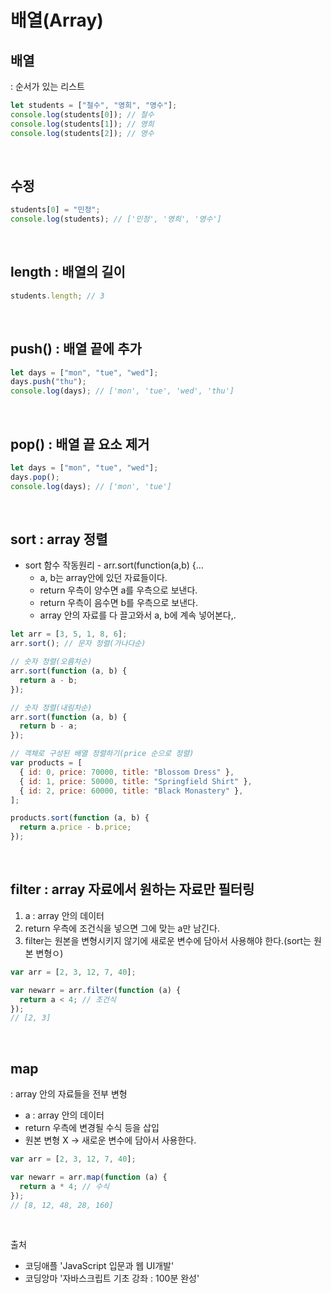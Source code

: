 # 배열(Array)

## 배열

: 순서가 있는 리스트

```javascript
let students = ["철수", "영희", "영수"];
console.log(students[0]); // 철수
console.log(students[1]); // 영희
console.log(students[2]); // 영수
```

<br>

## 수정

```javascript
students[0] = "민정";
console.log(students); // ['민정', '영희', '영수']
```

<br>

## length : 배열의 길이

```javascript
students.length; // 3
```

<br>

## push() : 배열 끝에 추가

```javascript
let days = ["mon", "tue", "wed"];
days.push("thu");
console.log(days); // ['mon', 'tue', 'wed', 'thu']
```

<br>

## pop() : 배열 끝 요소 제거

```javascript
let days = ["mon", "tue", "wed"];
days.pop();
console.log(days); // ['mon', 'tue']
```

<br>

## sort : array 정렬

- sort 함수 작동원리 - arr.sort(function(a,b) {…
  - a, b는 array안에 있던 자료들이다.
  - return 우측이 양수면 a를 우측으로 보낸다.
  - return 우측이 음수면 b를 우측으로 보낸다.
  - array 안의 자료를 다 끌고와서 a, b에 계속 넣어본다,.

```jsx
let arr = [3, 5, 1, 8, 6];
arr.sort(); // 문자 정렬(가나다순)

// 숫자 정렬(오름차순)
arr.sort(function (a, b) {
  return a - b;
});

// 숫자 정렬(내림차순)
arr.sort(function (a, b) {
  return b - a;
});

// 객체로 구성된 배열 정렬하기(price 순으로 정렬)
var products = [
  { id: 0, price: 70000, title: "Blossom Dress" },
  { id: 1, price: 50000, title: "Springfield Shirt" },
  { id: 2, price: 60000, title: "Black Monastery" },
];

products.sort(function (a, b) {
  return a.price - b.price;
});
```

<br>

## filter : array 자료에서 원하는 자료만 필터링

1. a : array 안의 데이터
2. return 우측에 조건식을 넣으면 그에 맞는 a만 남긴다.
3. filter는 원본을 변형시키지 않기에 새로운 변수에 담아서 사용해야 한다.(sort는 원본 변형ㅇ)

```jsx
var arr = [2, 3, 12, 7, 40];

var newarr = arr.filter(function (a) {
  return a < 4; // 조건식
});
// [2, 3]
```

<br>

## map

: array 안의 자료들을 전부 변형

- a : array 안의 데이터
- return 우측에 변경될 수식 등을 삽입
- 원본 변형 X → 새로운 변수에 담아서 사용한다.

```jsx
var arr = [2, 3, 12, 7, 40];

var newarr = arr.map(function (a) {
  return a * 4; // 수식
});
// [8, 12, 48, 28, 160]
```

<br>

출처

- 코딩애플 'JavaScript 입문과 웹 UI개발'
- 코딩앙마 '자바스크립트 기초 강좌 : 100분 완성'
